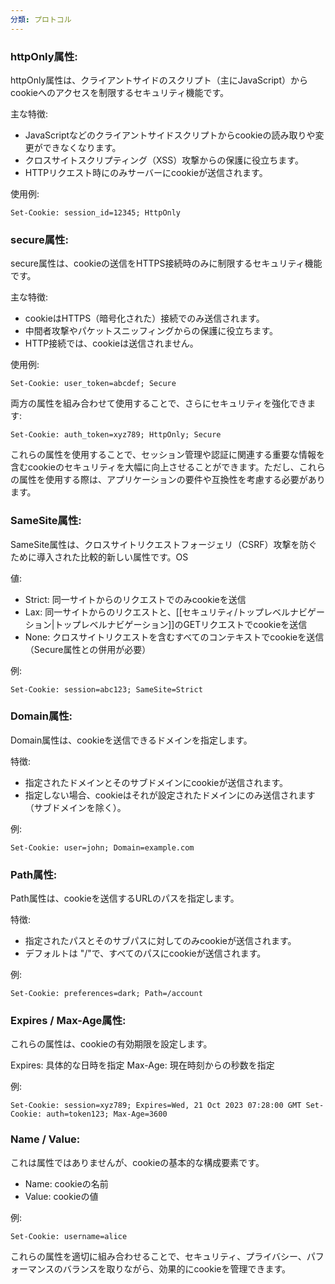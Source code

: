 ```yaml
---
分類: プロトコル
---
```


### httpOnly属性:

httpOnly属性は、クライアントサイドのスクリプト（主にJavaScript）からcookieへのアクセスを制限するセキュリティ機能です。

主な特徴:

- JavaScriptなどのクライアントサイドスクリプトからcookieの読み取りや変更ができなくなります。
- クロスサイトスクリプティング（XSS）攻撃からの保護に役立ちます。
- HTTPリクエスト時にのみサーバーにcookieが送信されます。

使用例:

`Set-Cookie: session_id=12345; HttpOnly`

### secure属性:

secure属性は、cookieの送信をHTTPS接続時のみに制限するセキュリティ機能です。

主な特徴:

- cookieはHTTPS（暗号化された）接続でのみ送信されます。
- 中間者攻撃やパケットスニッフィングからの保護に役立ちます。
- HTTP接続では、cookieは送信されません。

使用例:


`Set-Cookie: user_token=abcdef; Secure`

両方の属性を組み合わせて使用することで、さらにセキュリティを強化できます:

`Set-Cookie: auth_token=xyz789; HttpOnly; Secure`

これらの属性を使用することで、セッション管理や認証に関連する重要な情報を含むcookieのセキュリティを大幅に向上させることができます。ただし、これらの属性を使用する際は、アプリケーションの要件や互換性を考慮する必要があります。

### SameSite属性:

SameSite属性は、クロスサイトリクエストフォージェリ（CSRF）攻撃を防ぐために導入された比較的新しい属性です。OS

値:

- Strict: 同一サイトからのリクエストでのみcookieを送信
- Lax: 同一サイトからのリクエストと、[[セキュリティ/トップレベルナビゲーション|トップレベルナビゲーション]]のGETリクエストでcookieを送信
- None: クロスサイトリクエストを含むすべてのコンテキストでcookieを送信（Secure属性との併用が必要）

例:

`Set-Cookie: session=abc123; SameSite=Strict`

### Domain属性:

Domain属性は、cookieを送信できるドメインを指定します。

特徴:

- 指定されたドメインとそのサブドメインにcookieが送信されます。
- 指定しない場合、cookieはそれが設定されたドメインにのみ送信されます（サブドメインを除く）。

例:

`Set-Cookie: user=john; Domain=example.com`

### Path属性:

Path属性は、cookieを送信するURLのパスを指定します。

特徴:

- 指定されたパスとそのサブパスに対してのみcookieが送信されます。
- デフォルトは "/"で、すべてのパスにcookieが送信されます。

例:

`Set-Cookie: preferences=dark; Path=/account`

### Expires / Max-Age属性:

これらの属性は、cookieの有効期限を設定します。

Expires: 具体的な日時を指定 Max-Age: 現在時刻からの秒数を指定

例:

`Set-Cookie: session=xyz789; Expires=Wed, 21 Oct 2023 07:28:00 GMT Set-Cookie: auth=token123; Max-Age=3600`

### Name / Value:

これは属性ではありませんが、cookieの基本的な構成要素です。

- Name: cookieの名前
- Value: cookieの値

例:

`Set-Cookie: username=alice`

これらの属性を適切に組み合わせることで、セキュリティ、プライバシー、パフォーマンスのバランスを取りながら、効果的にcookieを管理できます。